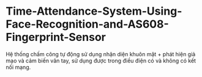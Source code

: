 # Time-Attendance-System-Using-Face-Recognition-and-AS608-Fingerprint-Sensor
Hệ thống chấm công tự động sử dụng nhận diện khuôn mặt + phát hiện giả mạo và cảm biến vân tay, sử dụng được trong điều điện có và không có kết nối mạng.